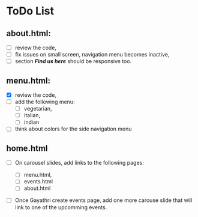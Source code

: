 # ToDo List

## **about.html:**

- [ ] review the code,
- [ ] fix issues on small screen, navigation menu becomes inactive,
- [ ] section _**Find us here**_ should be responsive too.

## **menu.html:**

- [x] review the code,
- [ ] add the following menu:
  - [ ] vegetarian,
  - [ ] italian,
  - [ ] indian
- [ ] think about colors for the side navigation menu

## **home.html**

- [ ] On carousel slides, add links to the following pages:

  - [ ] menu.html,
  - [ ] events.html
  - [ ] about.html

- [ ] Once Gayathri create events page, add one more carouse slide that will link to one of the upcomming events.
